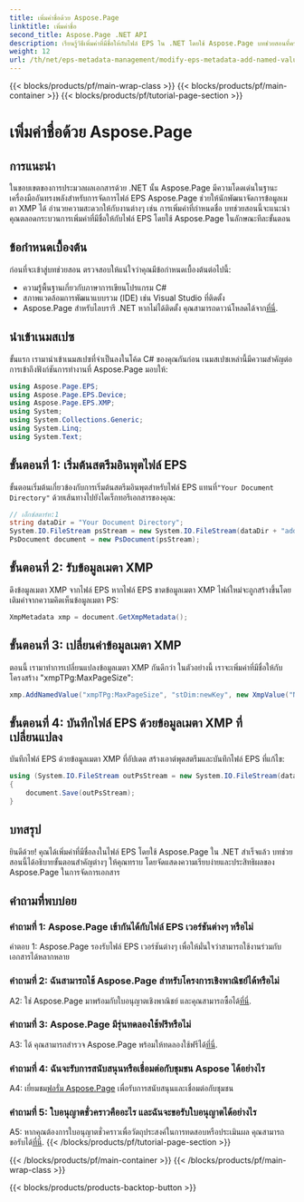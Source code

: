 ```yaml
---
title: เพิ่มค่าชื่อด้วย Aspose.Page
linktitle: เพิ่มค่าชื่อ
second_title: Aspose.Page .NET API
description: เรียนรู้วิธีเพิ่มค่าที่มีชื่อให้กับไฟล์ EPS ใน .NET โดยใช้ Aspose.Page บทช่วยสอนที่ครอบคลุมนี้จะแนะนำคุณตลอดกระบวนการทีละขั้นตอน
weight: 12
url: /th/net/eps-metadata-management/modify-eps-metadata-add-named-value/
---
```


{{< blocks/products/pf/main-wrap-class >}}
{{< blocks/products/pf/main-container >}}
{{< blocks/products/pf/tutorial-page-section >}}

# เพิ่มค่าชื่อด้วย Aspose.Page

## การแนะนำ

ในขอบเขตของการประมวลผลเอกสารด้วย .NET นั้น Aspose.Page มีความโดดเด่นในฐานะเครื่องมืออันทรงพลังสำหรับการจัดการไฟล์ EPS Aspose.Page ช่วยให้นักพัฒนาจัดการข้อมูลเมตา XMP ได้ อำนวยความสะดวกให้กับงานต่างๆ เช่น การเพิ่มค่าที่กำหนดชื่อ บทช่วยสอนนี้จะแนะนำคุณตลอดกระบวนการเพิ่มค่าที่มีชื่อให้กับไฟล์ EPS โดยใช้ Aspose.Page ในลักษณะทีละขั้นตอน

## ข้อกำหนดเบื้องต้น

ก่อนที่จะเข้าสู่บทช่วยสอน ตรวจสอบให้แน่ใจว่าคุณมีข้อกำหนดเบื้องต้นต่อไปนี้:

- ความรู้พื้นฐานเกี่ยวกับภาษาการเขียนโปรแกรม C#
- สภาพแวดล้อมการพัฒนาแบบรวม (IDE) เช่น Visual Studio ที่ติดตั้ง
-  Aspose.Page สำหรับไลบรารี .NET หากไม่ได้ติดตั้ง คุณสามารถดาวน์โหลดได้จาก[ที่นี่](https://releases.aspose.com/page/net/).

## นำเข้าเนมสเปซ

ขั้นแรก เรามานำเข้าเนมสเปซที่จำเป็นลงในโค้ด C# ของคุณกันก่อน เนมสเปซเหล่านี้มีความสำคัญต่อการเข้าถึงฟังก์ชันการทำงานที่ Aspose.Page มอบให้:

```csharp
using Aspose.Page.EPS;
using Aspose.Page.EPS.Device;
using Aspose.Page.EPS.XMP;
using System;
using System.Collections.Generic;
using System.Linq;
using System.Text;
```

## ขั้นตอนที่ 1: เริ่มต้นสตรีมอินพุตไฟล์ EPS

 ขั้นตอนเริ่มต้นเกี่ยวข้องกับการเริ่มต้นสตรีมอินพุตสำหรับไฟล์ EPS แทนที่`"Your Document Directory"` ด้วยเส้นทางไปยังไดเร็กทอรีเอกสารของคุณ:

```csharp
// เอ็กซ์สตาร์ท:1
string dataDir = "Your Document Directory";
System.IO.FileStream psStream = new System.IO.FileStream(dataDir + "add_named_value_input.eps", System.IO.FileMode.Open, System.IO.FileAccess.Read);
PsDocument document = new PsDocument(psStream);
```

## ขั้นตอนที่ 2: รับข้อมูลเมตา XMP

ดึงข้อมูลเมตา XMP จากไฟล์ EPS หากไฟล์ EPS ขาดข้อมูลเมตา XMP ไฟล์ใหม่จะถูกสร้างขึ้นโดยเติมค่าจากความคิดเห็นข้อมูลเมตา PS:

```csharp
XmpMetadata xmp = document.GetXmpMetadata();
```

## ขั้นตอนที่ 3: เปลี่ยนค่าข้อมูลเมตา XMP

ตอนนี้ เรามาทำการเปลี่ยนแปลงข้อมูลเมตา XMP กันดีกว่า ในตัวอย่างนี้ เราจะเพิ่มค่าที่มีชื่อให้กับโครงสร้าง "xmpTPg:MaxPageSize":

```csharp
xmp.AddNamedValue("xmpTPg:MaxPageSize", "stDim:newKey", new XmpValue("NewValue"));
```

## ขั้นตอนที่ 4: บันทึกไฟล์ EPS ด้วยข้อมูลเมตา XMP ที่เปลี่ยนแปลง

บันทึกไฟล์ EPS ด้วยข้อมูลเมตา XMP ที่อัปเดต สร้างเอาต์พุตสตรีมและบันทึกไฟล์ EPS ที่แก้ไข:

```csharp
using (System.IO.FileStream outPsStream = new System.IO.FileStream(dataDir + "add_named_value_output.eps", System.IO.FileMode.Create, System.IO.FileAccess.Write))
{
    document.Save(outPsStream);
}
```

## บทสรุป

ยินดีด้วย! คุณได้เพิ่มค่าที่มีชื่อลงในไฟล์ EPS โดยใช้ Aspose.Page ใน .NET สำเร็จแล้ว บทช่วยสอนนี้ได้อธิบายขั้นตอนสำคัญต่างๆ ให้คุณทราบ โดยจัดแสดงความเรียบง่ายและประสิทธิผลของ Aspose.Page ในการจัดการเอกสาร

## คำถามที่พบบ่อย

### คำถามที่ 1: Aspose.Page เข้ากันได้กับไฟล์ EPS เวอร์ชันต่างๆ หรือไม่

คำตอบ 1: Aspose.Page รองรับไฟล์ EPS เวอร์ชันต่างๆ เพื่อให้มั่นใจว่าสามารถใช้งานร่วมกับเอกสารได้หลากหลาย

### คำถามที่ 2: ฉันสามารถใช้ Aspose.Page สำหรับโครงการเชิงพาณิชย์ได้หรือไม่

 A2: ใช่ Aspose.Page มาพร้อมกับใบอนุญาตเชิงพาณิชย์ และคุณสามารถซื้อได้[ที่นี่](https://purchase.aspose.com/buy).

### คำถามที่ 3: Aspose.Page มีรุ่นทดลองใช้ฟรีหรือไม่

 A3: ได้ คุณสามารถสำรวจ Aspose.Page พร้อมให้ทดลองใช้ฟรีได้[ที่นี่](https://releases.aspose.com/).

### คำถามที่ 4: ฉันจะรับการสนับสนุนหรือเชื่อมต่อกับชุมชน Aspose ได้อย่างไร

 A4: เยี่ยมชม[ฟอรั่ม Aspose.Page](https://forum.aspose.com/c/page/39) เพื่อรับการสนับสนุนและเชื่อมต่อกับชุมชน

### คำถามที่ 5: ใบอนุญาตชั่วคราวคืออะไร และฉันจะขอรับใบอนุญาตได้อย่างไร

 A5: หากคุณต้องการใบอนุญาตชั่วคราวเพื่อวัตถุประสงค์ในการทดสอบหรือประเมินผล คุณสามารถขอรับได้[ที่นี่](https://purchase.aspose.com/temporary-license/).
{{< /blocks/products/pf/tutorial-page-section >}}

{{< /blocks/products/pf/main-container >}}
{{< /blocks/products/pf/main-wrap-class >}}

{{< blocks/products/products-backtop-button >}}
